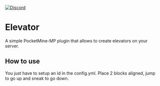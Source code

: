 [![Discord](https://img.shields.io/discord/777354993845796884.svg?label=&logo=discord&logoColor=ffffff&color=7389D8&labelColor=6A7EC2)](https://discord.gg/wuNvKw948n)

# Elevator
A simple PocketMine-MP plugin that allows to create elevators on your server.

## How to use
You just have to setup an id in the config.yml. Place 2 blocks aligned, jump to go up and sneak to go down.

